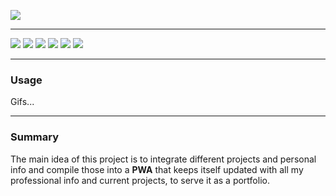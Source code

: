 ![](https://raw.githubusercontent.com/Lucas-Fonte/mockV2/master/public/images/icons/apple-icon-152x152.png)

---

![](https://img.shields.io/badge/Code-Typescript-informational?style=flat&logo=typescript&logoColor=white&color=2bbc8a)
![](https://img.shields.io/badge/Code-React-informational?style=flat&logo=react&logoColor=white&color=2bbc8a)
![](https://img.shields.io/badge/Tools-Netlify-informational?style=flat&logo=netlify&logoColor=white&color=2bbc8a)
![](https://img.shields.io/badge/Tools-GithubREADME-informational?style=flat&logo=github&logoColor=white&color=2bbc8a)
![](https://img.shields.io/badge/Tools-Linkedin-informational?style=flat&logo=linkedin&logoColor=white&color=2bbc8a)
![](https://img.shields.io/badge/Tools-GoogleDrive-informational?style=flat&logo=google&logoColor=white&color=2bbc8a)

---
### Usage ###

Gifs...

---
### Summary ###

The main idea of this project is to integrate different projects and personal info and compile those into a **PWA** that keeps itself updated with all my professional info and current projects, to serve it as a portfolio.

